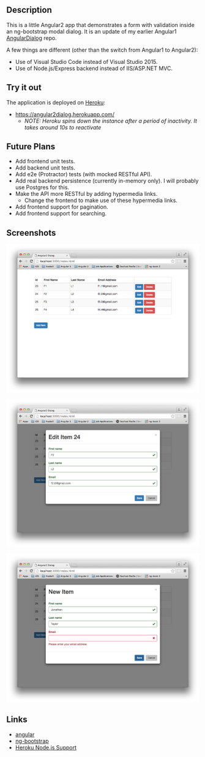 
## Description

This is a little Angular2 app that demonstrates a form with validation inside an ng-bootstrap modal dialog.
It is an update of my earlier Angular1 [AngularDialog](https://github.com/taylorjg/AngularDialog) repo.

A few things are different (other than the switch from Angular1 to Angular2):

* Use of Visual Studio Code instead of Visual Studio 2015.
* Use of Node.js/Express backend instead of IIS/ASP.NET MVC.

## Try it out

The application is deployed on [Heroku](https://www.heroku.com/):

* https://angular2dialog.herokuapp.com/
    * _NOTE: Heroku spins down the instance after a period of inactivity. It takes around 10s to reactivate_

## Future Plans

* Add frontend unit tests.
* Add backend unit tests.
* Add e2e (Protractor) tests (with mocked RESTful API).
* Add real backend persistence (currently in-memory only). I will probably use Postgres for this.
* Make the API more RESTful by adding hypermedia links.
    * Change the frontend to make use of these hypermedia links.
* Add frontend support for pagination.
* Add frontend support for searching.

## Screenshots

![MainWindow](Screenshots/MainWindow.png)

![EditItemDialog](Screenshots/EditItemDialog.png)

![NewItemDialog](Screenshots/NewItemDialog.png)

## Links

* [angular](https://angular.io/)
* [ng-bootstrap](https://ng-bootstrap.github.io)
* [Heroku Node.js Support](https://devcenter.heroku.com/articles/nodejs-support)
